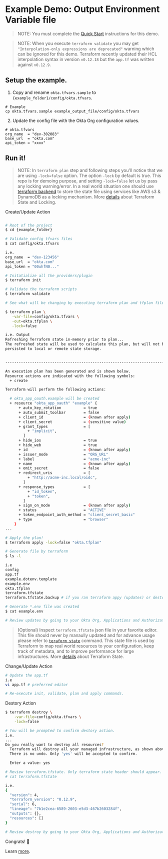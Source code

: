# Example Demo: Output Environment Variable file

> NOTE: You must complete the [Quick Start](../README.md#quick-start) instructions for this demo.

> NOTE: When you execute `terraform validate` you may get `"Interpolation-only expressions are deprecated"` warning which can be ignored for this demo. Terraform recently updated their HCL interpolation syntax in version `v0.12.18` but the `app.tf` was written against `v0.12.9`.

## Setup the example.

1. Copy and rename `okta.tfvars.sample` to `{example_folder}/config/okta.tfvars`.

```
# Example
cp okta.tfvars.sample example_output_file/config/okta.tfvars
```

2. Update the config file with the Okta Org configuration values.

```
# okta.tfvars
org_name  = "dev-302083"
base_url  = "okta.com"
api_token = "xxxx"
```

## Run it!

> NOTE: In `terraform plan` step and following steps you'll notice that we are using `-lock=false` option. The option `-lock` by default is true. This repo is for demoing purpose, and setting `-lock=false` let us by pass any locking warning/error. In a real world situation one should use [terraform backend](https://www.terraform.io/docs/backends/index.html) to store the state file using services like AWS s3 & DynamoDB as a locking mechanism. More [details](https://www.terraform.io/docs/state/locking.html) about Terraform State and Locking.


Create/Update Action
```bash

# Root of the project
$ cd {example_folder}

# Validate config tfvars files
$ cat config/okta.tfvars

i.e.
org_name  = "dev-123456"
base_url  = "okta.com"
api_token = "00uhfN0..."

# Initatialize all the providers/plugin
$ terraform init

# Validate the terraform scripts
$ terraform validate

# See what will be changing by executing terraform plan and tfplan file. NOTE: In a real word situation option `-lock` default is true. Since this demo and local execute we need this flag to by pass terraforming locking warning/error.

$ terraform plan \
   -var-file=config/okta.tfvars \
   -out=okta.tfplan \
   -lock=false

i.e. Output
Refreshing Terraform state in-memory prior to plan...
The refreshed state will be used to calculate this plan, but will not be
persisted to local or remote state storage.


------------------------------------------------------------------------

An execution plan has been generated and is shown below.
Resource actions are indicated with the following symbols:
  + create

Terraform will perform the following actions:

  # okta_app_oauth.example will be created
  + resource "okta_app_oauth" "example" {
      + auto_key_rotation          = true
      + auto_submit_toolbar        = false
      + client_id                  = (known after apply)
      + client_secret              = (sensitive value)
      + grant_types                = [
          + "implicit",
        ]
      + hide_ios                   = true
      + hide_web                   = true
      + id                         = (known after apply)
      + issuer_mode                = "ORG_URL"
      + label                      = "acme-inc"
      + name                       = (known after apply)
      + omit_secret                = false
      + redirect_uris              = [
          + "http://acme-inc.local/oidc",
        ]
      + response_types             = [
          + "id_token",
          + "token",
        ]
      + sign_on_mode               = (known after apply)
      + status                     = "ACTIVE"
      + token_endpoint_auth_method = "client_secret_basic"
      + type                       = "browser"
    }
...

# Apply the plan!
$ terraform apply -lock=false "okta.tfplan"

# Generate file by terraform
$ ls -l

i.e
config
app.tf
example.dotenv.template
example.env
okta.tfplan
terraform.tfstate
terraform.tfstate.backup # if you ran terraform appy (updates) or destory action.

# Generate *.env file was created
$ cat example.env

# Review updates by going to your Okta Org, Applications and Authorization Server screens.
```

> (Optional)
Inspect `terraform.tfstate` json file in your favorite editor. This file should never by manaully updated and for advance usage please refer to [`teraform state`](https://www.terraform.io/docs/commands/state/index.html) command. This state file is used by Terraform to map real world resources to your configuration, keep track of metadata, and to improve performance for large infrastructures. More [details](https://www.terraform.io/docs/state/locking.html) about Terraform State.

Change/Update Action

```bash
# Update the app.tf
i.e
vi app.tf # preferred editor

# Re-execute init, validate, plan and apply commands.
```

Destory Action

```bash
$ terraform destroy \
    -var-file=config/okta.tfvars \
    -lock=false

# You will be prompted to confirm destory action.
i.e.
...
Do you really want to destroy all resources?
  Terraform will destroy all your managed infrastructure, as shown above.
  There is no undo. Only 'yes' will be accepted to confirm.

  Enter a value: yes

# Review terraform.tfstate. Only terraform state header should appear.
# cat terraform.tfstate

i.e.
{
  "version": 4,
  "terraform_version": "0.12.9",
  "serial": 6,
  "lineage": "7b1e2cea-6589-2603-e5d3-467b2603284f",
  "outputs": {},
  "resources": []
}

# Review destroy by going to your Okta Org, Applications and Authorization Server screens.
```

Congrats! :tada:

Learn [more](../README.md##more-information).
